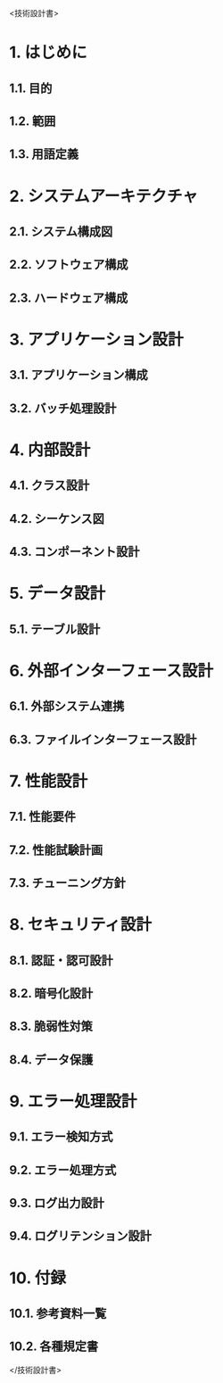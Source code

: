 <技術設計書>

# 1. はじめに
## 1.1. 目的
## 1.2. 範囲
## 1.3. 用語定義

# 2. システムアーキテクチャ
## 2.1. システム構成図
## 2.2. ソフトウェア構成
## 2.3. ハードウェア構成

# 3. アプリケーション設計
## 3.1. アプリケーション構成
## 3.2. バッチ処理設計

# 4. 内部設計
## 4.1. クラス設計
## 4.2. シーケンス図
## 4.3. コンポーネント設計

# 5. データ設計
## 5.1. テーブル設計

# 6. 外部インターフェース設計
## 6.1. 外部システム連携
## 6.3. ファイルインターフェース設計

# 7. 性能設計
## 7.1. 性能要件
## 7.2. 性能試験計画
## 7.3. チューニング方針

# 8. セキュリティ設計
## 8.1. 認証・認可設計
## 8.2. 暗号化設計
## 8.3. 脆弱性対策
## 8.4. データ保護

# 9. エラー処理設計
## 9.1. エラー検知方式
## 9.2. エラー処理方式
## 9.3. ログ出力設計
## 9.4. ログリテンション設計

# 10. 付録
## 10.1. 参考資料一覧
## 10.2. 各種規定書

</技術設計書>